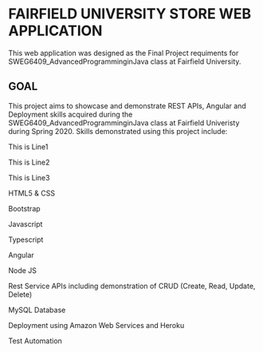# FAIRFIELD UNIVERSITY STORE WEB APPLICATION
This web application was designed as the Final Project requiments for SWEG6409_AdvancedProgramminginJava class at Fairfield University.

## GOAL
This project aims to showcase and demonstrate REST APIs, Angular and Deployment skills acquired during the SWEG6409_AdvancedProgramminginJava class at Fairfield Univeristy during Spring 2020. Skills demonstrated using this project include:

<p>This is Line1</p>
<p>This is Line2</p>
<p>This is Line3</p>

<p>HTML5 & CSS</p>
<p>Bootstrap</p>
<p>Javascript</p>
<p>Typescript</p>
<p>Angular</p>
<p>Node JS</p>
<p>Rest Service APIs including demonstration of CRUD (Create, Read, Update, Delete)</p>
<p>MySQL Database</p>
<p>Deployment using Amazon Web Services and Heroku</p>
<p>Test Automation</p>



